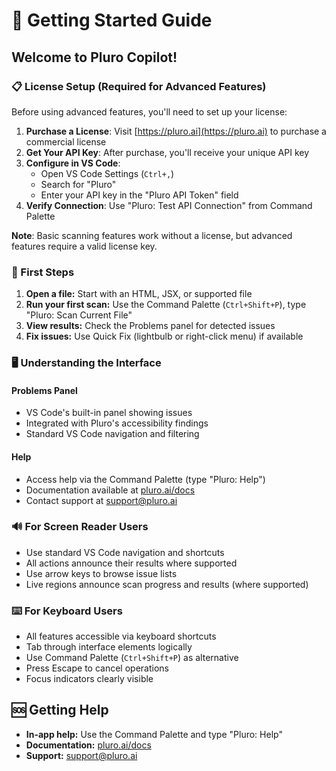 # 🚀 Getting Started Guide

## Welcome to Pluro Copilot!

### 📋 License Setup (Required for Advanced Features)

Before using advanced features, you'll need to set up your license:

1. **Purchase a License**: Visit [https://pluro.ai](https://pluro.ai) to purchase a commercial license
2. **Get Your API Key**: After purchase, you'll receive your unique API key
3. **Configure in VS Code**:
   - Open VS Code Settings (`Ctrl+,`)
   - Search for "Pluro"
   - Enter your API key in the "Pluro API Token" field
4. **Verify Connection**: Use "Pluro: Test API Connection" from Command Palette

**Note**: Basic scanning features work without a license, but advanced features require a valid license key.

### 🎯 First Steps

1. **Open a file:** Start with an HTML, JSX, or supported file
2. **Run your first scan:** Use the Command Palette (`Ctrl+Shift+P`), type "Pluro: Scan Current File"
3. **View results:** Check the Problems panel for detected issues
4. **Fix issues:** Use Quick Fix (lightbulb or right-click menu) if available

### 🖥️ Understanding the Interface

#### Problems Panel
- VS Code's built-in panel showing issues
- Integrated with Pluro's accessibility findings
- Standard VS Code navigation and filtering

#### Help
- Access help via the Command Palette (type "Pluro: Help")
- Documentation available at [pluro.ai/docs](https://pluro.ai/docs)
- Contact support at support@pluro.ai

### 🔊 For Screen Reader Users

- Use standard VS Code navigation and shortcuts
- All actions announce their results where supported
- Use arrow keys to browse issue lists
- Live regions announce scan progress and results (where supported)

### ⌨️ For Keyboard Users

- All features accessible via keyboard shortcuts
- Tab through interface elements logically
- Use Command Palette (`Ctrl+Shift+P`) as alternative
- Press Escape to cancel operations
- Focus indicators clearly visible

## 🆘 Getting Help

- **In-app help:** Use the Command Palette and type "Pluro: Help"
- **Documentation:** [pluro.ai/docs](https://pluro.ai/docs)
- **Support:** support@pluro.ai
